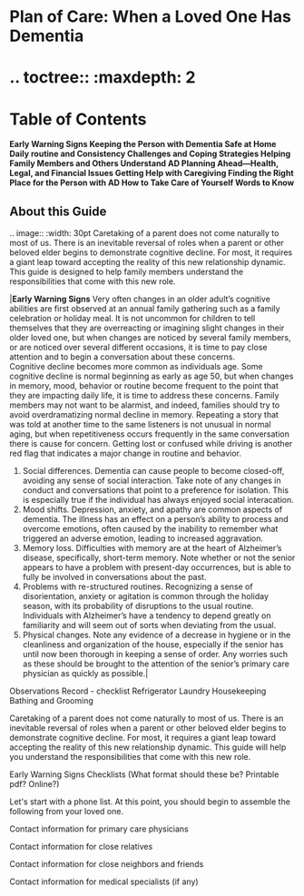 # Plan of Care: When a Loved One Has Dementia

.. toctree::
 :maxdepth: 2
 =================
 Table of Contents
 =================
**Early Warning Signs
Keeping the Person with Dementia Safe at Home
Daily routine and Consistency
Challenges and Coping Strategies
Helping Family Members and Others Understand AD
Planning Ahead—Health, Legal, and Financial Issues
Getting Help with Caregiving
Finding the Right Place for the Person with AD
How to Take Care of Yourself
Words to Know**

About this Guide 
----------------
.. image:: 
   :width: 30pt
   Caretaking of a parent does not come naturally to most of us.  There is an inevitable reversal of roles when a parent or other beloved elder begins to demonstrate cognitive decline. For most, it requires a giant leap toward accepting the reality of this new relationship dynamic. This guide is designed to help family members understand the responsibilities that come with this new role.

|**Early Warning Signs**
Very often changes in an older adult’s cognitive abilities are first observed at an annual family gathering such as a family celebration or holiday meal.  It is not uncommon for children to tell themselves that they are overreacting or imagining slight changes in their older loved one, but when changes are noticed by several family members, or are noticed over several different occasions, it is time to pay close attention and to begin a conversation about these concerns.  
Cognitive decline becomes more common as individuals age.  Some cognitive decline is normal beginning as early as age 50, but when changes in memory, mood, behavior or routine become frequent to the point that they are impacting daily life, it is time to address these concerns.  Family members may not want to be alarmist, and indeed, families should try to avoid overdramatizing normal decline in memory.  Repeating a story that was told at another time to the same listeners is not unusual in normal aging, but when repetitiveness occurs frequently in the same conversation there is cause for concern.  Getting lost or confused while driving is another red flag that indicates a major change in routine and behavior.

1. Social differences.  Dementia can cause people to become closed-off, avoiding any sense of social interaction. Take note of any changes in conduct and conversations that point to a preference for isolation. This is especially true if the individual has always enjoyed social interacation.
2. Mood shifts. Depression, anxiety, and apathy are common aspects of dementia. The illness has an effect on a person’s ability to process and overcome emotions, often caused by the inability to remember what triggered an adverse emotion, leading to increased aggravation.
3. Memory loss. Difficulties with memory are at the heart of Alzheimer’s disease, specifically, short-term memory. Note whether or not the senior appears to have a problem with present-day occurrences, but is able to fully be involved in conversations about the past.
4. Problems with re-structured routines. Recognizing a sense of disorientation, anxiety or agitation is common through the holiday season, with its probability of disruptions to the usual routine. Individuals with Alzheimer’s have a tendency to depend greatly on familiarity and will seem out of sorts when deviating from the usual.
5. Physical changes. Note any evidence of a decrease in hygiene or in the cleanliness and organization of the house, especially if the senior has until now been thorough in keeping a sense of order.
Any worries such as these should be brought to the attention of the senior’s primary care physician as quickly as possible.|


Observations
Record - checklist 
Refrigerator 
Laundry
Housekeeping
Bathing and Grooming




 Caretaking of a parent does not come naturally to most of us.  There is an inevitable reversal of roles when a parent or other beloved elder begins to demonstrate cognitive decline. For most, it requires a giant leap toward accepting the reality of this new relationship dynamic. This guide will help you understand the responsibilities that come with this new role.


Early Warning Signs
Checklists  (What format should these be?  Printable pdf? Online?)

 Let's start with a phone list.
 At this point, you should begin to assemble the following from your loved one.

 Contact information for primary care physicians

 Contact information for close relatives

 Contact information for close neighbors and friends

 Contact information for medical specialists (if any)



